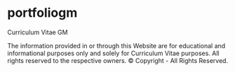 # portfoliogm
Curriculum Vitae GM

The information provided in or through this Website are for educational and informational purposes only and solely for Curriculum Vitae purposes. All rights reserved to the respective owners. © Copyright - All Rights Reserved.
